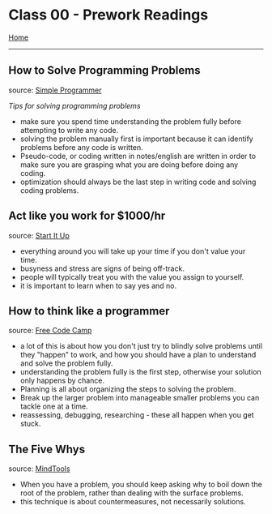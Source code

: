 # Class 00 - Prework Readings

[Home](https://justinhamerly.github.io/reading-notes/)

---

## **How to Solve Programming Problems**

source: [Simple Programmer](https://simpleprogrammer.com/solving-problems-breaking-it-down/)

*Tips for solving programming problems*

- make sure you spend time understanding the problem fully before attempting to write any code.
- solving the problem manually first is important because it can identify problems before any code is written.
- Pseudo-code, or coding written in notes/english are written in order to make sure you are grasping what you are doing before doing any coding.
- optimization should always be the last step in writing code and solving coding problems.

## **Act like you work for $1000/hr**

source: [Start It Up](https://medium.com/swlh/pretend-your-time-is-worth-1-000-hour-and-youll-become-100x-more-productive-f04628bb3e6d)

- everything around you will take up your time if you don't value your time.
- busyness and stress are signs of being off-track.
- people will typically treat you with the value you assign to yourself.
- it is important to learn when to say yes and no.

## **How to think like a programmer**

source: [Free Code Camp](https://www.freecodecamp.org/news/how-to-think-like-a-programmer-lessons-in-problem-solving-d1d8bf1de7d2/)

- a lot of this is about how you don't just try to blindly solve problems until they "happen" to work, and how you should have a plan to understand and solve the problem fully.
- understanding the problem fully is the first step, otherwise your solution only happens by chance.
- Planning is all about organizing the steps to solving the problem.
- Break up the larger problem into manageable smaller problems you can tackle one at a time.
- reassessing, debugging, researching - these all happen when you get stuck.

## **The Five Whys**

source: [MindTools](https://www.mindtools.com/pages/article/newTMC_5W.htm)

- When you have a problem, you should keep asking why to boil down the root of the problem, rather than dealing with the surface problems.
- this technique is about countermeasures, not necessarily solutions.
